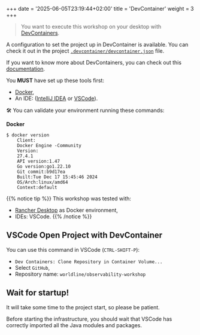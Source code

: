 +++
date = '2025-06-05T23:19:44+02:00'
title = 'DevContainer'
weight  = 3
+++

> You want to execute this workshop on your desktop with [DevContainers](https://containers.dev/).

A configuration to set the project up in DevContainer is available. You can check it out in the project [``.devcontainer/devcontainer.json``](https://github.com/worldline/observability-workshop/tree/main/.devcontainer) file.

If you want to know more about DevContainers, you can check out this [documentation](https://containers.dev/).

You **MUST** have set up these tools first:

* [Docker](https://docs.docker.com/),
* An IDE: ([IntelliJ IDEA](https://www.jetbrains.com/idea) or [VSCode](https://code.visualstudio.com/)).

🛠️ You can validate your environment running these commands:

**Docker**

```jshelllanguage
$ docker version
    Client:
    Docker Engine -Community
    Version:
    27.4.1
    API version:1.47
    Go version:go1.22.10
    Git commit:b9d17ea
    Built:Tue Dec 17 15:45:46 2024
    OS/Arch:linux/amd64
    Context:default

```

{{% notice tip %}}
This workshop was tested with:
* [Rancher Desktop](https://rancherdesktop.io/) as Docker environment,
* IDEs: VSCode.
{{% /notice %}}

## VSCode Open Project with DevContainer

You can use this command in VSCode (`CTRL-SHIFT-P`):

- `Dev Containers: Clone Repository in Container Volume...`
- Select `GitHub`,
- Repository name: `worldline/observability-workshop`

## Wait for startup!

It will take some time to the project start, so please be patient.

Before starting the infrastructure, you should wait that VSCode has correctly imported all the Java modules and packages.